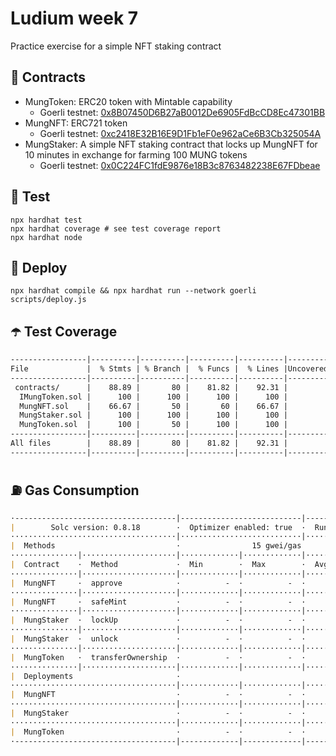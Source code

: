 # Ludium week 7
Practice exercise for a simple NFT staking contract

## 📄 Contracts
- MungToken: ERC20 token with Mintable capability
  - Goerli testnet: [0x8B07450D6B27aB0012De6905FdBcCD8Ec47301BB](https://goerli.etherscan.io/address/0x8B07450D6B27aB0012De6905FdBcCD8Ec47301BB#code)
- MungNFT: ERC721 token
  - Goerli testnet: [0xc2418E32B16E9D1Fb1eF0e962aCe6B3Cb325054A](https://goerli.etherscan.io/address/0xc2418E32B16E9D1Fb1eF0e962aCe6B3Cb325054A#code)
- MungStaker: A simple NFT staking contract that locks up MungNFT for 10 minutes in exchange for farming 100 MUNG tokens
  - Goerli testnet: [0x0C224FC1fdE9876e18B3c8763482238E67FDbeae](https://goerli.etherscan.io/address/0x0C224FC1fdE9876e18B3c8763482238E67FDbeae#code)

## 🧪 Test
```shell
npx hardhat test
npx hardhat coverage # see test coverage report
npx hardhat node
```

## 🎄 Deploy
```shell
npx hardhat compile && npx hardhat run --network goerli scripts/deploy.js
```

## ☂️ Test Coverage
```md
-----------------|----------|----------|----------|----------|----------------|
File             |  % Stmts | % Branch |  % Funcs |  % Lines |Uncovered Lines |
-----------------|----------|----------|----------|----------|----------------|
 contracts/      |    88.89 |       80 |    81.82 |    92.31 |                |
  IMungToken.sol |      100 |      100 |      100 |      100 |                |
  MungNFT.sol    |    66.67 |       50 |       60 |    66.67 |          17,41 |
  MungStaker.sol |      100 |      100 |      100 |      100 |                |
  MungToken.sol  |      100 |       50 |      100 |      100 |                |
-----------------|----------|----------|----------|----------|----------------|
All files        |    88.89 |       80 |    81.82 |    92.31 |                |
-----------------|----------|----------|----------|----------|----------------|
```

## ⛽️ Gas Consumption
```md
·------------------------------------|---------------------------|---------------|-----------------------------·
|        Solc version: 0.8.18        ·  Optimizer enabled: true  ·  Runs: 20000  ·  Block limit: 30000000 gas  │
·····································|···························|···············|······························
|  Methods                           ·                15 gwei/gas                ·       1638.51 usd/eth       │
···············|·····················|·············|·············|···············|···············|··············
|  Contract    ·  Method             ·  Min        ·  Max        ·  Avg          ·  # calls      ·  usd (avg)  │
···············|·····················|·············|·············|···············|···············|··············
|  MungNFT     ·  approve            ·          -  ·          -  ·        48641  ·            8  ·       1.20  │
···············|·····················|·············|·············|···············|···············|··············
|  MungNFT     ·  safeMint           ·          -  ·          -  ·       127525  ·            9  ·       3.13  │
···············|·····················|·············|·············|···············|···············|··············
|  MungStaker  ·  lockUp             ·          -  ·          -  ·       114493  ·            9  ·       2.81  │
···············|·····················|·············|·············|···············|···············|··············
|  MungStaker  ·  unlock             ·          -  ·          -  ·       123892  ·            4  ·       3.04  │
···············|·····················|·············|·············|···············|···············|··············
|  MungToken   ·  transferOwnership  ·          -  ·          -  ·        28593  ·            1  ·       0.70  │
···············|·····················|·············|·············|···············|···············|··············
|  Deployments                       ·                                           ·  % of limit   ·             │
·····································|·············|·············|···············|···············|··············
|  MungNFT                           ·          -  ·          -  ·      2134374  ·        7.1 %  ·      52.46  │
·····································|·············|·············|···············|···············|··············
|  MungStaker                        ·          -  ·          -  ·       452952  ·        1.5 %  ·      11.13  │
·····································|·············|·············|···············|···············|··············
|  MungToken                         ·          -  ·          -  ·      1045284  ·        3.5 %  ·      25.69  │
·------------------------------------|-------------|-------------|---------------|---------------|-------------·
```

